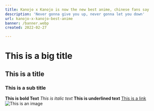 ```yaml
---
title: Kanojo x Kanojo is now the new best anime, chinese fans say
description: 'Never gonna give you up, never gonna let you down'
url: kanojo-x-kanojo-best-anime
banner: /banner.webp
created: 2022-02-27

---
```


# This is a big title
## This is a title
### This is a sub title
**This is bold Text**
*This is italic text*
__This is underlined text__
[This is a link](https://this-is-the-url)
![This is an image](https://this-is-the-url)